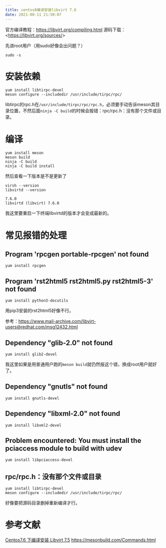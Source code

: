 ```yaml
---
title: centos8编译安装libvirt 7.6
date: 2021-08-11 21:50:07
---
```


官方编译教程：<https://libvirt.org/compiling.html>
源码下载：<<https://libvirt.org/sources/>>

先进root用户（用sudo好像会出问题？）

```shell
sudo -s
```

# 安装依赖

```shell
yum install libtirpc-devel
meson configure --includedir /usr/include/tirpc/rpc/
```

libtirpc的rpc.h在```/usr/include/tirpc/rpc/rpc.h```，必须要手动告诉meson其目录位置，不然后面```ninja -C build```的时候会报错：rpc/rpc.h：没有那个文件或目录。

# 编译

```shell
yum install meson
meson build
ninja -C build
ninja -C build install
```

然后查看一下版本是不是更新了

```shell
virsh --version
libvirtd --version
```

```
7.6.0
libvirtd (libvirt) 7.6.0
```

我这里要重启一下终端libvirtd的版本才会变成最新的。

# 常见报错的处理
##  Program 'rpcgen portable-rpcgen' not found
```shell
yum install rpcgen
```

## Program 'rst2html5 rst2html5.py rst2html5-3' not found
```shell
yum install python3-docutils
```

用pip3安装的rst2html5好像不行。

参考：<https://www.mail-archive.com/libvirt-users@redhat.com/msg12432.html>

## Dependency "glib-2.0" not found
```shell
yum install glib2-devel
```

我这里如果是用普通用户跑的```meson build```就仍然报这个错，换成root用户就好了。

## Dependency "gnutls" not found
```shell
yum install gnutls-devel
```

## Dependency "libxml-2.0" not found

```shell
yum install libxml2-devel
```

## Problem encountered: You must install the pciaccess module to build with udev
```shell
yum install libpciaccess-devel
```

## rpc/rpc.h：没有那个文件或目录

```shell
yum install libtirpc-devel
meson configure --includedir /usr/include/tirpc/rpc/
```

好像要把源码目录删掉重新编译才行。

# 参考文献
[Centos7.6 下编译安装 Libvirt 7.5](https://blog.frytea.com/archives/546/)
<https://mesonbuild.com/Commands.html>
